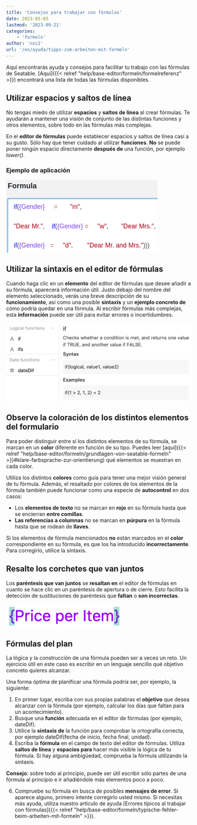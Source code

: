 ```yaml
---
title: 'Consejos para trabajar con fórmulas'
date: 2023-05-03
lastmod: '2023-09-21'
categories:
    - 'formeln'
author: 'nsc2'
url: '/es/ayuda/tipps-zum-arbeiten-mit-formeln'
---
```


Aquí encontrarás ayuda y consejos para facilitar tu trabajo con las fórmulas de Seatable. [Aquí]({{< relref "help/base-editor/formeln/formelreferenz" >}}) encontrará una lista de todas las fórmulas disponibles.

## Utilizar espacios y saltos de línea

No tengas miedo de utilizar **espacios** y **saltos de línea** al crear fórmulas. Te ayudarán a mantener una visión de conjunto de las distintas funciones y otros elementos, sobre todo en las fórmulas más complejas.

En el **editor de fórmulas** puede establecer espacios y saltos de línea casi a su gusto. Sólo hay que tener cuidado al utilizar **funciones**. **No** se puede poner ningún espacio directamente **después de** una función, por ejemplo _lower()_.

### Ejemplo de aplicación

![Los espacios y saltos de línea pueden establecerse casi arbitrariamente en el asistente de fórmulas. Las únicas excepciones son las funciones.](images/benutzen-Sie-leerzeichen-und-spaltenumbrueche.png)

## Utilizar la sintaxis en el editor de fórmulas

Cuando haga clic en un **elemento** del editor de fórmulas que desee añadir a su fórmula, aparecerá información útil. Justo debajo del nombre del elemento seleccionado, verás una breve descripción de su **funcionamiento**, así como una posible **sintaxis** y un **ejemplo concreto de** cómo podría quedar en una fórmula. Al escribir fórmulas más complejas, esta **información** puede ser útil para evitar errores o incertidumbres.

![Información sobre un elemento del asistente de fórmulas](images/Informationen-zu-einem-Element.png)

## Observe la coloración de los distintos elementos del formulario

Para poder distinguir entre sí los distintos elementos de su fórmula, se marcan en un **color** diferente en función de su tipo. Puedes leer [aquí]({{< relref "help/base-editor/formeln/grundlagen-von-seatable-formeln" >}}#klare-farbsprache-zur-orientierung) qué elementos se muestran en cada color.

Utiliza los distintos **colores** como guía para tener una mejor visión general de tu fórmula. Además, el resaltado por colores de los elementos de la fórmula también puede funcionar como una especie de **autocontrol** en dos casos:

- Los **elementos de texto** no se marcan en **rojo** en su fórmula hasta que se encierran **entre comillas**.
- **Las referencias a columnas** no se marcan en **púrpura** en la fórmula hasta que se rodean de **llaves**.

Si los elementos de fórmula mencionados **no** están marcados en el **color** correspondiente en su fórmula, es que los ha introducido **incorrectamente**. Para corregirlo, utilice la sintaxis.

## Resalte los corchetes que van juntos

Los **paréntesis que van juntos** se **resaltan en** el editor de fórmulas en cuanto se hace clic en un paréntesis de apertura o de cierre. Esto facilita la detección de sustituciones de paréntesis que **faltan** o **son incorrectas**.

![Los corchetes de apertura y cierre siempre aparecen resaltados en el editor de fórmulas](images/example-brackets.png)

## Fórmulas del plan

La lógica y la construcción de una fórmula pueden ser a veces un reto. Un ejercicio útil en este caso es escribir en un lenguaje sencillo qué objetivo concreto quieres alcanzar.

Una forma óptima de planificar una fórmula podría ser, por ejemplo, la siguiente:

1. En primer lugar, escriba con sus propias palabras el **objetivo** que desea alcanzar con la fórmula (por ejemplo, calcular los días que faltan para un acontecimiento).
2. Busque una **función** adecuada en el editor de fórmulas (por ejemplo, dateDif).
3. Utilice la **sintaxis de** la función para comprobar la ortografía correcta, por ejemplo dateDif(fecha de inicio, fecha final, unidad).
4. Escriba la **fórmula** en el campo de texto del editor de fórmulas. Utiliza **saltos de línea** y **espacios para** hacer más visible la lógica de tu fórmula. Si hay alguna ambigüedad, comprueba la fórmula utilizando la sintaxis.

**Consejo**: sobre todo al principio, puede ser útil escribir sólo partes de una fórmula al principio e ir añadiéndole más elementos poco a poco.

6. Compruebe su fórmula en busca de posibles **mensajes de error**. Si aparece alguno, primero intente corregirlo usted mismo. Si necesitas más ayuda, utiliza nuestro artículo de ayuda [Errores típicos al trabajar con fórmulas]({{< relref "help/base-editor/formeln/typische-fehler-beim-arbeiten-mit-formeln" >}}).
